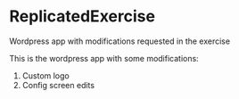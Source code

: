 # ReplicatedExercise
Wordpress app with modifications requested in the exercise


This is the wordpress app with some modifications:
  1. Custom logo
  2. Config screen edits
